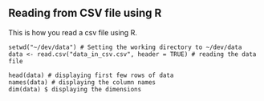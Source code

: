 ## Reading from CSV file using R 

This is how you read a csv file using R. 

``` {r}
setwd("~/dev/data") # Setting the working directory to ~/dev/data
data <- read.csv("data_in_csv.csv", header = TRUE) # reading the data file  

head(data) # displaying first few rows of data 
names(data) # displaying the column names 
dim(data) $ displaying the dimensions 
```
